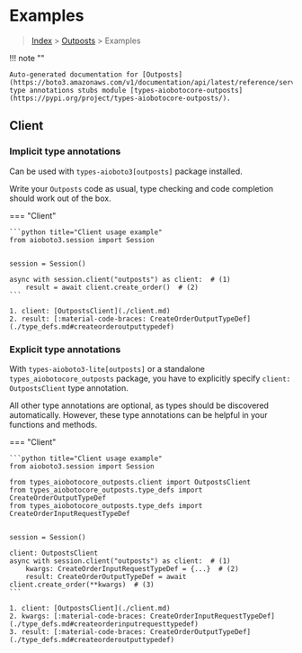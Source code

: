 # Examples

> [Index](../README.md) > [Outposts](./README.md) > Examples

!!! note ""

    Auto-generated documentation for [Outposts](https://boto3.amazonaws.com/v1/documentation/api/latest/reference/services/outposts.html#Outposts)
    type annotations stubs module [types-aiobotocore-outposts](https://pypi.org/project/types-aiobotocore-outposts/).

## Client

### Implicit type annotations

Can be used with `types-aioboto3[outposts]` package installed.

Write your `Outposts` code as usual,
type checking and code completion should work out of the box.



=== "Client"

    ```python title="Client usage example"
    from aioboto3.session import Session


    session = Session()

    async with session.client("outposts") as client:  # (1)
        result = await client.create_order()  # (2)
    ```

    1. client: [OutpostsClient](./client.md)
    2. result: [:material-code-braces: CreateOrderOutputTypeDef](./type_defs.md#createorderoutputtypedef) 






### Explicit type annotations

With `types-aioboto3-lite[outposts]`
or a standalone `types_aiobotocore_outposts` package, you have to explicitly specify
`client: OutpostsClient` type annotation.

All other type annotations are optional, as types should be discovered automatically.
However, these type annotations can be helpful in your functions and methods.


=== "Client"

    ```python title="Client usage example"
    from aioboto3.session import Session

    from types_aiobotocore_outposts.client import OutpostsClient
    from types_aiobotocore_outposts.type_defs import CreateOrderOutputTypeDef
    from types_aiobotocore_outposts.type_defs import CreateOrderInputRequestTypeDef


    session = Session()

    client: OutpostsClient
    async with session.client("outposts") as client:  # (1)
        kwargs: CreateOrderInputRequestTypeDef = {...}  # (2)
        result: CreateOrderOutputTypeDef = await client.create_order(**kwargs)  # (3)
    ```

    1. client: [OutpostsClient](./client.md)
    2. kwargs: [:material-code-braces: CreateOrderInputRequestTypeDef](./type_defs.md#createorderinputrequesttypedef) 
    3. result: [:material-code-braces: CreateOrderOutputTypeDef](./type_defs.md#createorderoutputtypedef) 






